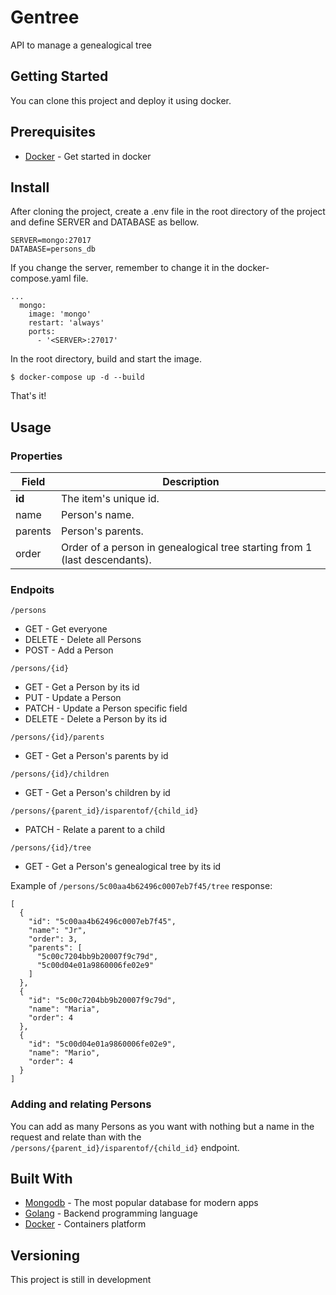 # Gentree

API to manage a genealogical tree

## Getting Started

You can clone this project and deploy it using docker. 

## Prerequisites

* [Docker](https://www.docker.com/get-started) - Get started in docker

## Install

After cloning the project, create a .env file in the root directory of the project and define SERVER and DATABASE as bellow.
```
SERVER=mongo:27017
DATABASE=persons_db
```

If you change the server, remember to change it in the docker-compose.yaml file.
```
...
  mongo:
    image: 'mongo'
    restart: 'always'
    ports:
      - '<SERVER>:27017'
```

In the root directory, build and start the image.
```
$ docker-compose up -d --build
```
That's it!

## Usage

### Properties

Field | Description
------|------------
**id** | The item's unique id.
name | Person's name.
parents | Person's parents.
order | Order of a person in genealogical tree starting from 1 (last descendants).

### Endpoits

`/persons`
* GET - Get everyone
* DELETE - Delete all Persons
* POST - Add a Person

`/persons/{id}`
* GET - Get a Person by its id
* PUT - Update a Person
* PATCH - Update a Person specific field
* DELETE - Delete a Person by its id

`/persons/{id}/parents`
* GET - Get a Person's parents by id

`/persons/{id}/children`
* GET - Get a Person's children by id

`/persons/{parent_id}/isparentof/{child_id}`
* PATCH - Relate a parent to a child

`/persons/{id}/tree`
* GET - Get a Person's genealogical tree by its id

Example of `/persons/5c00aa4b62496c0007eb7f45/tree` response:
```
[
  {
    "id": "5c00aa4b62496c0007eb7f45",
    "name": "Jr",
    "order": 3,
    "parents": [
      "5c00c7204bb9b20007f9c79d",
      "5c00d04e01a9860006fe02e9"
    ]
  },
  {
    "id": "5c00c7204bb9b20007f9c79d",
    "name": "Maria",
    "order": 4
  },
  {
    "id": "5c00d04e01a9860006fe02e9",
    "name": "Mario",
    "order": 4
  }
]
```

### Adding and relating Persons

You can add as many Persons as you want with nothing but a name in the request and relate than with the `/persons/{parent_id}/isparentof/{child_id}` endpoint.

## Built With

* [Mongodb](https://www.mongodb.com/) - The most popular database for modern apps
* [Golang](https://golang.org/) - Backend programming language
* [Docker](https://www.docker.com/) - Containers platform

## Versioning

This project is still in development